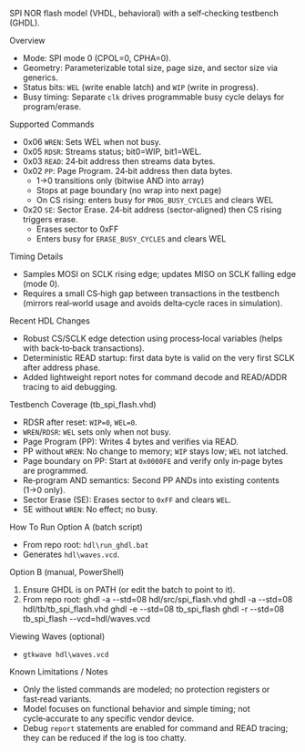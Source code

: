 SPI NOR flash model (VHDL, behavioral) with a self‑checking testbench (GHDL).

Overview
- Mode: SPI mode 0 (CPOL=0, CPHA=0).
- Geometry: Parameterizable total size, page size, and sector size via generics.
- Status bits: `WEL` (write enable latch) and `WIP` (write in progress).
- Busy timing: Separate `clk` drives programmable busy cycle delays for program/erase.

Supported Commands
- 0x06 `WREN`: Sets WEL when not busy.
- 0x05 `RDSR`: Streams status; bit0=WIP, bit1=WEL.
- 0x03 `READ`: 24‑bit address then streams data bytes.
- 0x02 `PP`: Page Program. 24‑bit address then data bytes.
  - 1→0 transitions only (bitwise AND into array)
  - Stops at page boundary (no wrap into next page)
  - On CS rising: enters busy for `PROG_BUSY_CYCLES` and clears WEL
- 0x20 `SE`: Sector Erase. 24‑bit address (sector‑aligned) then CS rising triggers erase.
  - Erases sector to 0xFF
  - Enters busy for `ERASE_BUSY_CYCLES` and clears WEL

Timing Details
- Samples MOSI on SCLK rising edge; updates MISO on SCLK falling edge (mode 0).
- Requires a small CS‑high gap between transactions in the testbench (mirrors real‑world usage and avoids delta‑cycle races in simulation).

Recent HDL Changes
- Robust CS/SCLK edge detection using process‑local variables (helps with back‑to‑back transactions).
- Deterministic READ startup: first data byte is valid on the very first SCLK after address phase.
- Added lightweight report notes for command decode and READ/ADDR tracing to aid debugging.

Testbench Coverage (tb_spi_flash.vhd)
- RDSR after reset: `WIP=0`, `WEL=0`.
- `WREN`/`RDSR`: `WEL` sets only when not busy.
- Page Program (PP): Writes 4 bytes and verifies via READ.
- PP without `WREN`: No change to memory; `WIP` stays low; `WEL` not latched.
- Page boundary on PP: Start at `0x0000FE` and verify only in‑page bytes are programmed.
- Re‑program AND semantics: Second PP ANDs into existing contents (1→0 only).
- Sector Erase (SE): Erases sector to `0xFF` and clears `WEL`.
- SE without `WREN`: No effect; no busy.

How To Run
Option A (batch script)
- From repo root: `hdl\run_ghdl.bat`
- Generates `hdl\waves.vcd`.

Option B (manual, PowerShell)
1) Ensure GHDL is on PATH (or edit the batch to point to it).
2) From repo root:
   ghdl -a --std=08 hdl/src/spi_flash.vhd
   ghdl -a --std=08 hdl/tb/tb_spi_flash.vhd
   ghdl -e --std=08 tb_spi_flash
   ghdl -r --std=08 tb_spi_flash --vcd=hdl/waves.vcd

Viewing Waves (optional)
- `gtkwave hdl\waves.vcd`

Known Limitations / Notes
- Only the listed commands are modeled; no protection registers or fast‑read variants.
- Model focuses on functional behavior and simple timing; not cycle‑accurate to any specific vendor device.
- Debug `report` statements are enabled for command and READ tracing; they can be reduced if the log is too chatty.
